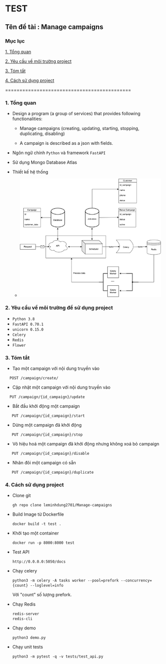 # TEST
## Tên đề tài : Manage campaigns

### Mục lục
[1. Tổng quan](#1)

[2. Yêu cầu về môi trường project](#2)

[3. Tóm tắt](#3)

[4. Cách sử dụng project](#4)

============================================
<a name="1"></a>
### 1. Tổng quan  
* Design a program (a group of services) that provides following functionalities:

    * Manage campaigns (creating, updating, starting, stopping, duplicating, disabling)

    * A campaign is described as a json with fields.

* Ngôn ngữ chính `Python` và framework `FastAPI` 
* Sử dụng Mongo Database Atlas

* Thiết kế hệ thống

   * ![ảnh danh mục](/server/static/Manage-campaigns-Demo.drawio.png)

<a name="2"></a>

### 2. Yêu cầu về môi trường để sử dụng project
* `Python 3.8`
* `FastAPI 0.70.1`
* `unicorn 0.15.0`
* `Celery`
* `Redis`
* `Flower`

<a name="3"></a>

### 3. Tóm tắt

* Tạo một campaign với nội dung truyền vào
 ```
   POST /campaign/create/ 
   ```
* Cập nhật một campaign với nội dung truyền vào
 ```
   PUT /campaign/{id_campaign}/update
   ```
* Bắt đầu khởi động một campaign
 ```
    PUT /campaign/{id_campaign}/start
   ```
* Dừng một campaign đã khởi động 
 ```
    PUT /campaign/{id_campaign}/stop
   ```
* Vô hiệu hoá một campaign đã khởi động nhưng không xoá bỏ campaign
 ```
    PUT /campaign/{id_campaign}/disable
   ```
* Nhân đôi một campaign có sẵn
 ```
    PUT /campaign/{id_campaign}/duplicate
   ```
   
### 4. Cách sử dụng project
* Clone git
    ```
   gh repo clone leminhdung2701/Manage-campaigns
   ```
* Build Image từ Dockerfile
    ```
   docker build -t test .
   ```
* Khởi tạo một container
    ```
   docker run -p 8000:8000 test
   ```

* Test API
    ```
   http://0.0.0.0:5050/docs
   ```


* Chạy celery
    ```
   python3 -m celery -A tasks worker --pool=prefork --concurrency={count} --loglevel=info
   ```
   Với "count" số lượng prefork.

* Chạy Redis 
    ```
   redis-server 
   redis-cli
   ```



* Chạy demo  
    ```
   python3 demo.py   
   ```

* Chạy unit tests 
    ```
   python3 -m pytest -q -v tests/test_api.py  
   ```
  
  
  
  
